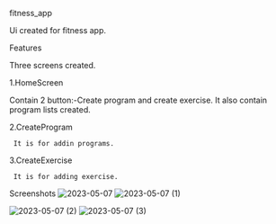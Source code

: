 fitness_app

 Ui created for fitness app.

Features
 
 Three screens created.

  1.HomeScreen

   Contain 2 button:-Create program and create exercise. It also contain program lists created.

  2.CreateProgram

     It is for addin programs.
 
  3.CreateExercise

     It is for adding exercise.
     
Screenshots
![2023-05-07](https://user-images.githubusercontent.com/123442720/236679751-5a3ac01c-a4ab-4386-95ff-7a150afef5a4.png)
![2023-05-07 (1)](https://user-images.githubusercontent.com/123442720/236679759-ed51b4ae-2512-4452-aa53-286f9e47e7b7.png)

![2023-05-07 (2)](https://user-images.githubusercontent.com/123442720/236679734-cdc68e9d-322a-4938-b631-28c9b1b02cde.png)
![2023-05-07 (3)](https://user-images.githubusercontent.com/123442720/236679774-f785c30e-5c29-495a-9693-1456a53aa773.png)
